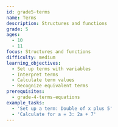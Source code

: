 ```yaml
---
id: grade5-terms
name: Terms
description: Structures and functions
grade: 5
ages:
  - 10
  - 11
focus: Structures and functions
difficulty: medium
learning_objectives:
  - Set up terms with variables
  - Interpret terms
  - Calculate term values
  - Recognize equivalent terms
prerequisites:
  - grade-4-terms-equations
example_tasks:
  - 'Set up a term: Double of x plus 5'
  - 'Calculate for a = 3: 2a + 7'
---
```

